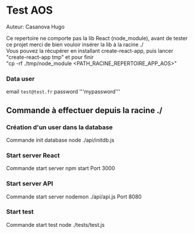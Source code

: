 # Test AOS
Auteur: Casanova Hugo

Ce repertoire ne comporte pas la lib React (node_module), avant de tester ce projet merci de bien vouloir insérer la lib à la racine ./  
Vous pouvez la récupérer en installant create-react-app, puis lancer "create-react-app tmp" et pour finir   
"cp -rf ./tmp/node_module <PATH_RACINE_REPERTOIRE_APP_AOS>"

### Data user

email           ```test@test.fr```
password        '''mypassword'''

## Commande à effectuer depuis la racine ./

### Création d'un user dans la database

Commande init database          node ./api/initdb.js

### Start server React

Commande start server           npm start
Port                            3000

### Start server API

Commande start server           nodemon ./api/api.js
Port                            8080

### Start test

Commande start test             node ./tests/test.js
